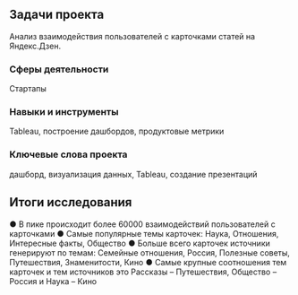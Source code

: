 ## Задачи проекта
Анализ взаимодействия пользователей с карточками статей на Яндекс.Дзен.

### Сферы деятельности
Стартапы

### Навыки и инструменты
Tableau, построение дашбордов, продуктовые метрики

### Ключевые слова проекта
дашборд, визуализация данных, Tableau, создание презентаций

## Итоги исследования
● В пике происходит более 60000 взаимодействий пользователей с карточками
● Самые популярные темы карточек: Наука, Отношения, Интересные факты, Общество
● Больше всего карточек источники генерируют по темам: Семейные отношения, Россия, Полезные советы, Путешествия, Знаменитости, Кино
● Самые крупные соотношения тем карточек и тем источников это Рассказы – Путешествия, Общество – Россия и Наука – Кино
